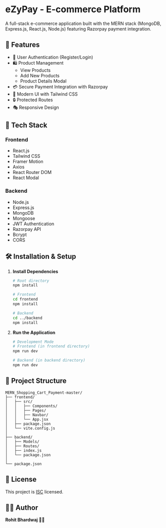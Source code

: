 # eZyPay - E-commerce Platform

A full-stack e-commerce application built with the MERN stack (MongoDB, Express.js, React.js, Node.js) featuring Razorpay payment integration.

## 🌟 Features

- 🔐 User Authentication (Register/Login)
- 🛍️ Product Management
  - View Products
  - Add New Products
  - Product Details Modal
- 💳 Secure Payment Integration with Razorpay
- 🎨 Modern UI with Tailwind CSS
- 🔒 Protected Routes
- 🎭 Responsive Design

## 🚀 Tech Stack

### Frontend
- React.js
- Tailwind CSS
- Framer Motion
- Axios
- React Router DOM
- React Modal

### Backend
- Node.js
- Express.js
- MongoDB
- Mongoose
- JWT Authentication
- Razorpay API
- Bcrypt
- CORS

## 🛠️ Installation & Setup

1. **Install Dependencies**
   ```bash
   # Root directory
   npm install

   # Frontend
   cd frontend
   npm install

   # Backend
   cd ../backend
   npm install
   ```


4. **Run the Application**
   ```bash
   # Development Mode
   # Frontend (in frontend directory)
   npm run dev

   # Backend (in backend directory)
   npm run dev

## 📁 Project Structure

```
MERN_Shopping_Cart_Payment-master/
├── frontend/
│   ├── src/
│   │   ├── Components/
│   │   ├── Pages/
│   │   ├── Navbar/
│   │   └── App.jsx
│   ├── package.json
│   └── vite.config.js
│
├── backend/
│   ├── Models/
│   ├── Routes/
│   ├── index.js
│   └── package.json
│
└── package.json
```


## 📝 License

This project is [ISC](LICENSE) licensed.

## 👨‍💻 Author

**Rohit Bhardwaj 👨‍💻**

